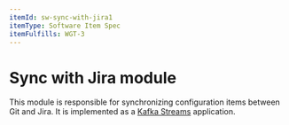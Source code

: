 ```yaml
---
itemId: sw-sync-with-jira1
itemType: Software Item Spec
itemFulfills: WGT-3
---
```


# Sync with Jira module

This module is responsible for synchronizing configuration items between Git and Jira. It is implemented as a [Kafka Streams](https://kafka.apache.org/documentation/streams/) application.